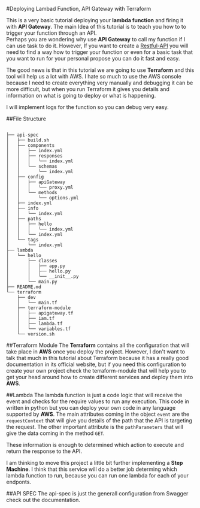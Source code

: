 #Deploying Lambad Function, API Gateway with Terraform

This is a very basic tutorial deploying your **lambda function** and firing it with **API Gateway**. The main Idea of this tutorial is to teach you how to to trigger your function through an API. <br/>
Perhaps you are wondering why use **API Gateway** to call my function if I can use task to do it. However, If you want to create a [Restful-API](https://restfulapi.net/) you will need to find a way how to trigger your function or even for a basic task that you want to run for your personal propose you can do it fast and easy. 


The good news is that in this tutorial we are going to use **Terraform** and this tool will help us a lot with AWS. I hate so much to use the AWS console because I need to create everything very manually and debugging it can be more difficult, but when you run Terraform it gives you details and information on what is going to deploy or what is happening.  


I will implement logs for the function so you can debug very easy.  

##File Structure
```buildoutcfg

├── api-spec
│   ├── build.sh
│   ├── components
│   │   ├── index.yml
│   │   ├── responses
│   │   │   └── index.yml
│   │   └── schemas
│   │       └── index.yml
│   ├── config
│   │   ├── apiGateway
│   │   │   └── proxy.yml
│   │   └── methods
│   │       └── options.yml
│   ├── index.yml
│   ├── info
│   │   └── index.yml
│   ├── paths
│   │   ├── hello
│   │   │   └── index.yml
│   │   └── index.yml
│   └── tags
│       └── index.yml
├── lambda
│   └── hello
│       ├── classes
│       │   ├── app.py
│       │   ├── hello.py
│       │   └── __init__.py
│       └── main.py
├── README.md
└── terraform
    ├── dev
    │   └── main.tf
    ├── terraform-module
    │   ├── apigateway.tf
    │   ├── iam.tf
    │   ├── lambda.tf
    │   └── variables.tf
    └── version.sh
```

##Terraform Module
The **Terraform** contains all the configuration that will take place in **AWS** once you deploy the project. However, I don't want to talk that much in this tutorial about Terraform because it has a really good documentation in its official website, but if you need this configuration to create your own project check the terraform-module that will help you to get your head around how to create different services and deploy them into **AWS**.


##Lambda
The lambda function is just a code logic that will receive the event and checks for the require values to run any execution. This code in written in python but you can deploy your own code in any language supported by **AWS**.
The main attributes coming in the object `event` are the `requestContext` that will give you details of the path that the API is targeting the request. The other important attribute is the `pathParameters` that will give the data coming in the method `GET`.  


These information is enough to determined which action to execute and return the response to the API. 

I am thinking to move this project a little bit further implementing a **Step Machine**. I think that this service will do a better job determing which lambda function to run, because you can run one lambda for each of your endponts. 

##API SPEC
The api-spec is just the generall configuration from Swagger check out the documentation. 